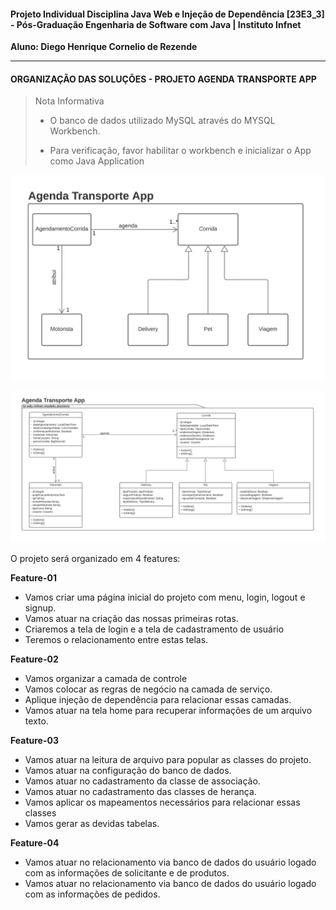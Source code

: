 #### Projeto Individual Disciplina Java Web e Injeção de Dependência [23E3_3] - Pós-Graduação Engenharia de Software com Java | Instituto Infnet ####

**Aluno: Diego Henrique Cornelio de Rezende**

-------------------------------------------------------------------
#### ORGANIZAÇÃO DAS SOLUÇÕES - PROJETO AGENDA TRANSPORTE APP

> Nota Informativa
> - O banco de dados utilizado MySQL através do MYSQL Workbench. 
> 
> - Para verificação, favor habilitar o workbench e inicializar o App como Java Application


![Diagrama de Classes](/imagens/apptransporte_classes.png)



![Diagrama completo com atributos e metodos](/imagens/apptransporte_metodos_atributos.png)


O projeto será organizado em 4 features:

**Feature-01**
- Vamos criar uma página inicial do projeto com menu, login, logout e signup.
- Vamos atuar na criação das nossas primeiras rotas.
- Criaremos a tela de login e a tela de cadastramento de usuário
- Teremos o relacionamento entre estas telas.

**Feature-02**
- Vamos organizar a camada de controle
- Vamos colocar as regras de negócio na camada de serviço.
- Aplique injeção de dependência para relacionar essas camadas.
- Vamos atuar na tela home para recuperar informações de um arquivo texto.

**Feature-03**
- Vamos atuar na leitura de arquivo para popular as classes do projeto.
- Vamos atuar na configuração do banco de dados.
- Vamos atuar no cadastramento da classe de associação.
- Vamos atuar no cadastramento das classes de herança.
- Vamos aplicar os mapeamentos necessários para relacionar essas classes
- Vamos gerar as devidas tabelas.

**Feature-04**
- Vamos atuar no relacionamento via banco de dados do usuário logado com as informações de solicitante e de produtos.
- Vamos atuar no relacionamento via banco de dados do usuário logado com as informações de pedidos.
